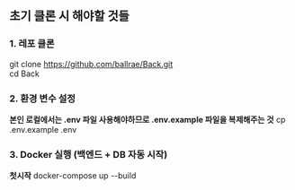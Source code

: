 ## 초기 클론 시 해야할 것들
### 1. 레포 클론
git clone https://github.com/ballrae/Back.git  
cd Back

### 2. 환경 변수 설정
**본인 로컬에서는 .env 파일 사용해야하므로 .env.example 파일을 복제해주는 것**
cp .env.example .env


### 3. Docker 실행 (백엔드 + DB 자동 시작)
**첫시작**
docker-compose up --build
